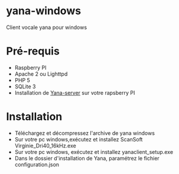 yana-windows
============

Client vocale yana pour windows

Pré-requis
============

- Raspberry PI
- Apache 2 ou Lighttpd
- PHP 5
- SQLite 3
- Installation de [Yana-server](https://github.com/ldleman/yana-server) sur votre rapsberry PI

Installation
============

- Téléchargez et décompressez l'archive de yana windows
- Sur votre pc windows,exécutez et installez ScanSoft Virginie_Dri40_16kHz.exe
- Sur votre pc windows, exécutez et installez yanaclient_setup.exe
- Dans le dossier d'installation de Yana, paramétrez le fichier configuration.json
